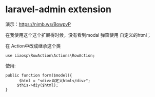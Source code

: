 laravel-admin extension
======
演示：https://nimb.ws/BowpvP

在我使用这个这个扩展得时候，没有看到modal 弹窗使用 自定义的html；

在 Action中改成继承这个类
```
use Liaosp\RowAction\Actions\RowAction;
```

使用:
````
public function form($model){
      $html = "<div>自定义html</div>";
     $this->diy($html);  
}
````


